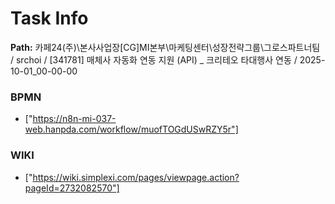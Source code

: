 # Task Info

**Path:** 카페24(주)\본사사업장\[CG]MI본부\마케팅센터\성장전략그룹\그로스파트너팀 / srchoi / [341781] 매체사 자동화 연동 지원 (API) _ 크리테오 타대행사 연동 / 2025-10-01_00-00-00

### BPMN
- ["https://n8n-mi-037-web.hanpda.com/workflow/muofTOGdUSwRZY5r"]

### WIKI
- ["https://wiki.simplexi.com/pages/viewpage.action?pageId=2732082570"]

